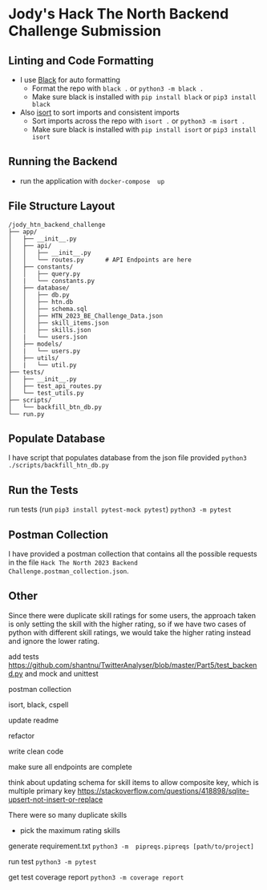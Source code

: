 # Jody's Hack The North Backend Challenge Submission

## Linting and Code Formatting
- I use [Black](ms-python.black-formatter) for auto formatting
    - Format the repo with `black .` or `python3 -m black .`
    - Make sure black is installed with `pip install black` or `pip3 install black`
- Also [isort](ms-python.isort) to sort imports and consistent imports
    - Sort imports across the repo with `isort .` or `python3 -m isort .`
    - Make sure black is installed with `pip install isort` or `pip3 install isort`


## Running the Backend
- run the application with `docker-compose  up` 


## File Structure Layout
```
/jody_htn_backend_challenge
├── app/
│   ├── __init__.py
│   ├── api/
│   │   ├── __init__.py
│   │   └── routes.py      # API Endpoints are here
│   ├── constants/
│   │   ├── query.py
│   |   └── constants.py
│   ├── database/
│   │   ├── db.py
│   │   ├── htn.db
│   │   ├── schema.sql
│   │   ├── HTN_2023_BE_Challenge_Data.json
│   │   ├── skill_items.json
│   │   ├── skills.json
│   |   └── users.json
│   ├── models/
│   |   └── users.py
│   ├── utils/
│   |   └── util.py
├── tests/
│   ├── __init__.py
│   ├── test_api_routes.py
│   └── test_utils.py
├── scripts/
│   └── backfill_btn_db.py
└── run.py
```

## Populate Database
I have script that populates database from the json file provided
`python3 ./scripts/backfill_htn_db.py`

## Run the Tests
run tests (run `pip3 install pytest-mock pytest`)
`python3 -m pytest`


## Postman Collection
I have provided a postman collection that contains all the possible requests in the file `Hack The North 2023 Backend Challenge.postman_collection.json`.


## Other
Since there were duplicate skill ratings for some users, the approach taken is only setting the skill with the higher rating, so if we have two cases of python with different skill ratings, we would take the higher rating instead and ignore the lower rating.


add tests
https://github.com/shantnu/TwitterAnalyser/blob/master/Part5/test_backend.py
and mock and unittest

postman collection

isort, black, cspell

update readme

refactor

write clean code

make sure all endpoints are complete

think about updating schema for skill items to allow composite key, which is multiple primary key
https://stackoverflow.com/questions/418898/sqlite-upsert-not-insert-or-replace

There were so many duplicate skills
* pick the maximum rating skills

generate requirement.txt
`python3 -m  pipreqs.pipreqs [path/to/project]`

run test
`python3 -m pytest`

get test coverage report
`python3 -m coverage report`